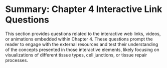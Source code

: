 # Summary: Chapter 4 Interactive Link Questions

This section provides questions related to the interactive web links, videos, or animations embedded within Chapter 4. These questions prompt the reader to engage with the external resources and test their understanding of the concepts presented in those interactive elements, likely focusing on visualizations of different tissue types, cell junctions, or tissue repair processes.

